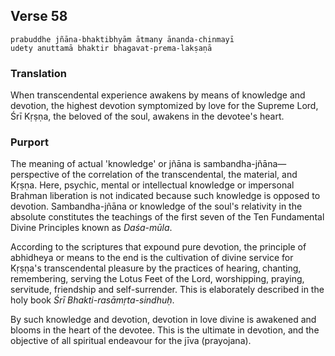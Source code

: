 ## Verse 58

    prabuddhe jñāna-bhaktibhyām ātmany ānanda-chinmayī
    udety anuttamā bhaktir bhagavat-prema-lakṣaṇā

### Translation

When transcendental experience awakens by means of knowledge and devotion, the highest devotion symptomized by love for the Supreme Lord, Śrī Kṛṣṇa, the beloved of the soul, awakens in the devotee's heart.

### Purport

The meaning of actual 'knowledge' or jñāna is sambandha-jñāna—perspective of the correlation of the transcendental, the material, and Kṛṣṇa. Here, psychic, mental or intellectual knowledge or impersonal Brahman liberation is not indicated because such knowledge is opposed to devotion. Sambandha-jñāna or knowledge of the soul's relativity in the absolute constitutes the teachings of the first seven of the Ten Fundamental Divine Principles known as *Daśa-mūla*.

According to the scriptures that expound pure devotion, the principle of abhidheya or means to the end is the cultivation of divine service for Kṛṣṇa's transcendental pleasure by the practices of hearing, chanting, remembering, serving the Lotus Feet of the Lord, worshipping, praying, servitude, friendship and self-surrender. This is elaborately described in the holy book *Śrī Bhakti-rasāmṛta-sindhuḥ*.

By such knowledge and devotion, devotion in love divine is awakened and blooms in the heart of the devotee. This is the ultimate in devotion, and the objective of all spiritual endeavour for the jīva (prayojana).
